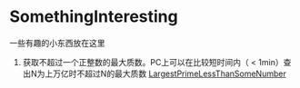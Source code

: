 SomethingInteresting
====================

一些有趣的小东西放在这里

1. 获取不超过一个正整数的最大质数。PC上可以在比较短时间内（ < 1min）查出N为上万亿时不超过N的最大质数
<a href='SomethingInteresting/tree/master/LargestPrimeLessThanSomeNumber'>LargestPrimeLessThanSomeNumber</a>